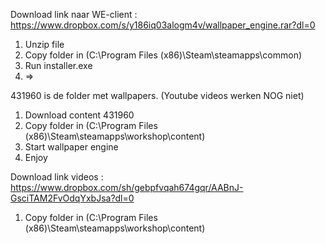 Download link naar WE-client : https://www.dropbox.com/s/y186iq03alogm4v/wallpaper_engine.rar?dl=0
1. Unzip file
2. Copy folder in (C:\Program Files (x86)\Steam\steamapps\common)
3. Run installer.exe
4. =>


431960 is de folder met wallpapers. (Youtube videos werken NOG niet)
1. Download content 431960
2. Copy folder in (C:\Program Files (x86)\Steam\steamapps\workshop\content)
3. Start wallpaper engine
4. Enjoy


Download link videos : https://www.dropbox.com/sh/gebpfvqah674gqr/AABnJ-GsciTAM2FvOdqYxbJsa?dl=0
1. Copy folder in (C:\Program Files (x86)\Steam\steamapps\workshop\content)

